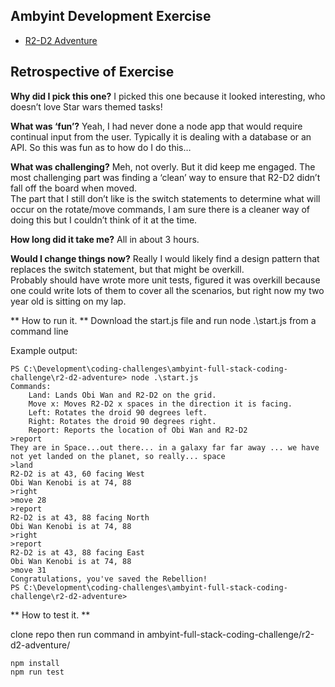 ## Ambyint Development Exercise

- [R2-D2 Adventure](./r2-d2-adventure)

## Retrospective of Exercise

**Why did I pick this one?**
I picked this one because it looked interesting, who doesn’t love Star wars themed tasks! 

**What was ‘fun’?**
Yeah, I had never done a node app that would require continual input from the user.  Typically it is dealing with a database or an API.  So this was fun as to how do I do this…

**What was challenging?**
Meh, not overly.  But it did keep me engaged.
The most challenging part was finding a ‘clean’ way to ensure that R2-D2 didn’t fall off the board when moved.  
The part that I still don’t like is the switch statements to determine what will occur on the rotate/move commands, I am sure there is a cleaner way of doing this but I couldn’t think of it at the time.

**How long did it take me?**
All in about 3 hours.

**Would I change things now?**
Really I would likely find a design pattern that replaces the switch statement, but that might be overkill.   
Probably should have wrote more unit tests, figured it was overkill because one could write lots of them to cover all the scenarios, but right now my two year old is sitting on my lap. 


** How to run it. ** 
Download the start.js file and run node .\start.js from a command line

Example output:
```
PS C:\Development\coding-challenges\ambyint-full-stack-coding-challenge\r2-d2-adventure> node .\start.js
Commands:
    Land: Lands Obi Wan and R2-D2 on the grid.
    Move x: Moves R2-D2 x spaces in the direction it is facing.
    Left: Rotates the droid 90 degrees left.
    Right: Rotates the droid 90 degrees right.
    Report: Reports the location of Obi Wan and R2-D2
>report
They are in Space...out there... in a galaxy far far away ... we have not yet landed on the planet, so really... space
>land
R2-D2 is at 43, 60 facing West
Obi Wan Kenobi is at 74, 88
>right
>move 28
>report
R2-D2 is at 43, 88 facing North
Obi Wan Kenobi is at 74, 88
>right
>report
R2-D2 is at 43, 88 facing East
Obi Wan Kenobi is at 74, 88
>move 31
Congratulations, you've saved the Rebellion!
PS C:\Development\coding-challenges\ambyint-full-stack-coding-challenge\r2-d2-adventure>
```

** How to test it. **

clone repo then run command in ambyint-full-stack-coding-challenge/r2-d2-adventure/ 
```
npm install
npm run test
```
